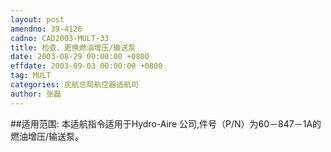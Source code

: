```yaml
---
layout: post
amendno: 39-4126
cadno: CAD2003-MULT-33
title: 检查、更换燃油增压/输送泵
date: 2003-08-29 00:00:00 +0800
effdate: 2003-09-03 00:00:00 +0800
tag: MULT
categories: 民航总局航空器适航司
author: 张磊
---
```


##适用范围:
本适航指令适用于Hydro-Aire 公司,件号（P/N）为60－847－1A的燃油增压/输送泵。


